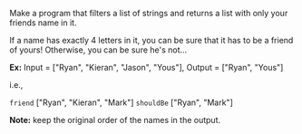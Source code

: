 Make a program that filters a list of strings and returns a list with only your friends name in it.

If a name has exactly 4 letters in it, you can be sure that it has to be a friend of yours! Otherwise, you can be sure he's not...

**Ex:**
Input = ["Ryan", "Kieran", "Jason", "Yous"], Output = ["Ryan", "Yous"]

i.e.,

`friend` ["Ryan", "Kieran", "Mark"] `shouldBe` ["Ryan", "Mark"]

**Note:** keep the original order of the names in the output.
